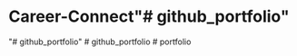 # Career-Connect"# github_portfolio" 
"# github_portfolio" 
#   g i t h u b _ p o r t f o l i o  
 #   p o r t f o l i o  
 